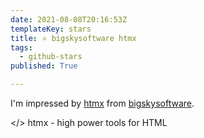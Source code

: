 ```yaml
---
date: 2021-08-08T20:16:53Z
templateKey: stars
title: ⭐ bigskysoftware htmx
tags:
  - github-stars
published: True

---
```


I'm impressed by [htmx](https://github.com/bigskysoftware/htmx) from [bigskysoftware](https://github.com/bigskysoftware).

</> htmx - high power tools for HTML

